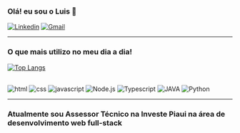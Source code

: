 

### Olá! eu sou o Luis 🫡

[![Linkedin](https://img.shields.io/badge/LinkedIn-0077B5?style=for-the-badge&logo=linkedin&logoColor=white)](https://www.linkedin.com/in/luiseduardoalencarmelo/)
[![Gmail](https://img.shields.io/badge/Gmail-D14836?style=for-the-badge&logo=gmail&logoColor=white)](mailto:luiseduardoalencarmelo@gmail.com?subject=&body=)

---
### O que mais utilizo no meu dia a dia!

[![Top Langs](https://github-readme-stats.vercel.app/api/top-langs/?username=luiseduardoalencar)](https://github.com/luiseduardoalencar/github-readme-stats)

<div style="display: inline_block"><br/>

<img img-align="center" alt="html" src = "https://img.shields.io/badge/HTML5-E34F26?style=for-the-badge&logo=html5&logoColor=white" >

<img img-align="center" alt="css" src = "https://img.shields.io/badge/CSS3-1572B6?style=for-the-badge&logo=css3&logoColor=white" >
  
<img img-align="center" alt="javascript" src = "https://img.shields.io/badge/JavaScript-F7DF1E?style=for-the-badge&logo=javascript&logoColor=black" >

<img img-align="center" alt="Node.js" src = "https://img.shields.io/badge/Node.js-43853D?style=for-the-badge&logo=node.js&logoColor=white" >

<img img-align="center" alt="Typescript" src = "https://img.shields.io/badge/TypeScript-007ACC?style=for-the-badge&logo=typescript&logoColor=white" >

<img img-align="center" alt="JAVA" src = "https://img.shields.io/badge/Java-ED8B00?style=for-the-badge&logo=openjdk&logoColor=white" >

<img img-align="center" alt="Python" src = "https://img.shields.io/badge/Python-14354C?style=for-the-badge&logo=python&logoColor=white" >
</div>

---

### Atualmente sou Assessor Técnico na Investe Piaui na área de desenvolvimento web full-stack



